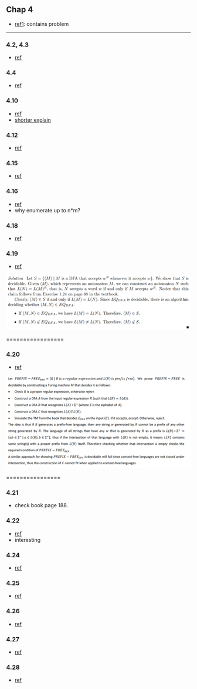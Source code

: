 ## Chap 4

- [ref1](http://www.stolerman.net/studies/cs525/cs525_ch04_preparation.pdf): contains problem 

---

### 4.2, 4.3
- [ref](http://www.cse.buffalo.edu/courses/cse396/content/hwSol-7.pdf)

### 4.4
- [ref](http://cseweb.ucsd.edu/~mihir/cse105/ss3.pdf)

### 4.10
- [ref](http://www.public.asu.edu/~ccolbou/src/355hw6s09sol.pdf)
- [shorter explain](http://www.stolerman.net/studies/cs525/cs525_ch04_preparation.pdf)

### 4.12
- [ref](http://www.stolerman.net/studies/cs525/cs525_ch04_preparation.pdf)

### 4.15
- [ref](http://www.math-cs.gordon.edu/courses/cps220/Notes/example4.15.pdf)

### 4.16
- [ref](http://www.stolerman.net/studies/cs525/cs525_ch04_preparation.pdf)
- why enumerate up to n*m?

### 4.18
- [ref](http://www.stolerman.net/studies/cs525/cs525_ch04_preparation.pdf)


### 4.19
- [ref](http://www.cs.bu.edu/fac/hwxi/academic/courses/eces-670/HANDOUTS/solution8.pdf)

![](../figs/4-19.PNG)

=================

### 4.20
- [ref](http://www.stolerman.net/studies/cs525/cs525_ch04_preparation.pdf)

![](../figs/4-20.PNG)

================

### 4.21
- check book page 188.

### 4.22
- [ref](http://www.stolerman.net/studies/cs525/cs525_ch04_preparation.pdf)
- interesting

### 4.24
- [ref](http://www.cs.nthu.edu.tw/~wkhon/toc07-assignments/assign3ans.pdf)

### 4.25
- [ref](http://www.cs.nthu.edu.tw/~wkhon/assignments/assign3ans.pdf)

### 4.26
- [ref](http://www.stolerman.net/studies/cs525/cs525_ch04_preparation.pdf)

### 4.27
- [ref](http://www.stolerman.net/studies/cs525/cs525_ch04_preparation.pdf)

### 4.28
- [ref](https://www.cs.auckland.ac.nz/~cristian/mfcsdir/cris/2009/andre/A2.pdf)
